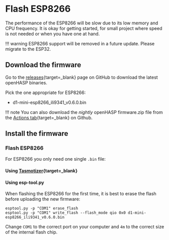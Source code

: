 # Flash ESP8266

The performance of the ESP8266 will be slow due to its low memory and CPU frequency.
It is okay for getting started, for small project where speed is not needed or when you have one at hand.

!!! warning
    ESP8266 support will be removed in a future update. Please migrate to the ESP32.

## Download the firmware

Go to the [releases](https://github.com/HASwitchPlate/openHASP/releases){target=_blank} page on GitHub to download the latest openHASP binaries.

Pick the one appropriate for ESP8266:

- d1-mini-esp8266_ili9341_v0.6.0.bin

!!! note
    You can also download the *nightly* openHASP firmware.zip file from the [Actions tab](https://github.com/HASwitchPlate/openHASP/actions){target=_blank} on Github.

## Install the firmware

### Flash ESP8266

For ESP8266 you only need one single `.bin` file:

#### Using [Tasmotizer](https://github.com/tasmota/tasmotizer){target=_blank}

#### Using esp-tool.py

When flashing the ESP8266 for the first time, it is best to erase the flash before uploading the new firmware:

```shell
esptool.py -p "COM1" erase_flash
esptool.py -p "COM1" write_flash --flash_mode qio 0x0 d1-mini-esp8266_ili9341_v0.6.0.bin
```

Change `COM1` to the correct port on your computer and `4m` to the correct size of the internal flash chip.

